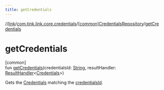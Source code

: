 ```yaml
---
title: getCredentials
---
```

//[link](../../../index.html)/[com.tink.link.core.credentials](../index.html)/[[common]CredentialsRepository](index.html)/[getCredentials](get-credentials.html)



# getCredentials



[common]\
fun [getCredentials](get-credentials.html)(credentialsId: [String](https://kotlinlang.org/api/latest/jvm/stdlib/kotlin/-string/index.html), resultHandler: [ResultHandler](../../com.tink.service.handler/[common]-result-handler/index.html)&lt;[Credentials](../../com.tink.model.credentials/[common]-credentials/index.html)&gt;)



Gets the [Credentials](../../com.tink.model.credentials/[common]-credentials/index.html) matching the [credentialsId](get-credentials.html).




